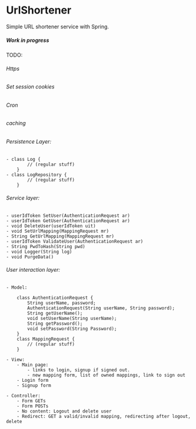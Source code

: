 # UrlShortener
Simple URL shortener service with Spring.

##### Work in progress

TODO:
###### Https
###### Set session cookies
###### Cron
###### caching

###### Persistence Layer:
	- class Log {
			// (regular stuff)
		}
	- class LogRepository {
			// (regular stuff)
		}

###### Service layer:
	- userIdToken SetUser(AuthenticationRequest ar)
	- userIdToken GetUser(AuthenticationRequest ar)
	- void DeleteUser(userIdToken uit)
	- void SetUrlMapping(MappingRequest mr)
	- String GetUrlMapping(MappingRequest mr)
	- userIdToken ValidateUser(AuthenticationRequest ar)
	- String PwdToHash(String pwd)
	- void Logger(String log)
	- void PurgeData()
	
###### User interaction layer:
	
	- Model:
		
		class AuthenticationRequest {
			String userName, password;
			AuthenticationRequest(String userName, String password);
			String getUserName();
			void setUserName(String userName);
			String getPassword();
			void setPassword(String Password);
		}
		class MappingRequest {
			// (regular stuff)
		}
		
	- View:
		- Main page: 
			- links to login, signup if signed out.
			- new mapping form, list of owned mappings, link to sign out
		- Login form
		- Signup form
		
	- Controller:
		- Form GETs
		- Form POSTs
		- No content: Logout and delete user
		- Redirect: GET a valid/invalid mapping, redirecting after logout, delete



